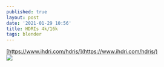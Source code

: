 ```yaml
---
published: true
layout: post
date: '2021-01-29 10:56'
title: HDRIs 4k/16k
tags: blender 
---
```

[https://www.ihdri.com/hdris/](https://www.ihdri.com/hdris/)  
![](https://www.ihdri.com/wp-content/uploads/2020/08/Storage-Room-Novoselci-2K-768x384.jpg)
